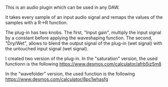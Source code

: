 This is an audio plugin which can be used in any DAW.

It takes every sample of an input audio signal and remaps the values of the samples with a R->R function. 

The plug-in has two knobs. The first, "Input gain", multiply the input signal by a constant before applying the waveshaping function. The second, "Dry/Wet", allows to blend the output signal of the plug-in (wet signal) with the untouched input signal (wet signal).

I created two version of the plug-in. In the "saturation" version, the used functionn is the following https://www.desmos.com/calculator/afrb5jz5m8

In the "wavefolder" version, the used function is the following https://www.desmos.com/calculator/8pc1whasfg


